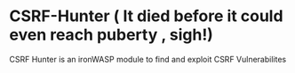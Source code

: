 CSRF-Hunter ( It died before it could even reach puberty , sigh!) 
===========

CSRF Hunter is an ironWASP module to find and exploit CSRF Vulnerabilites
